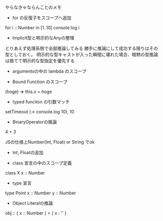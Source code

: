 やらなきゃならんことのメモ

* for の反復子をスコープへ追加

for i :: Number in [1..10]
  console.log i


* Implicit型と明示的なAnyの整理

とりあえず処理系側で全部推論してみる
勝手に推論にして成功する限りはその型としておく。
明示的な型キャストが入った瞬間に壊れた場合、暗黙の型推論は捨てて明示的な型指定を優先する

* argumentsの中の lambda のスコープ

* Bound Function のスコープ

(hoge) =>
  this.x = hoge

* typed funciton の引数マッチ

setTimeout (-> console.log 10), 10

* BinaryOperatorの推論

4 + 3

JSの仕様上Number(Int, Float) or String でok

* Int, Floatの追加

* class 宣言の中のスコープ定義

class X
  x :: Number

* type 宣言

type Point
  x :: Number
  y :: Number

* Object Literalの推論

obj :: { x :: Number } = { x : '' }
